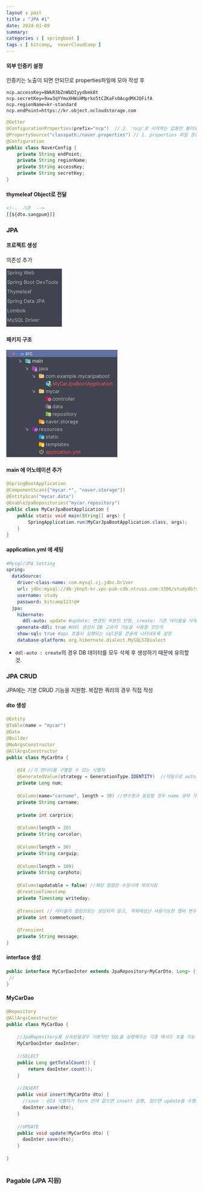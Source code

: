 ```yaml
---
layout : post
title : "JPA #1"
date: 2024-01-09
summary: 
categories : [ springboot ]
tags : [ bitcamp,  naverCloudCamp ]
---
```



#### 외부 인증키 설정

인증키는 노출이 되면 안되므로 properties파일에 모아 작성 후 

```properties
ncp.accessKey=8WkR3bZnWbDIyydbmk8t
ncp.secretKey=9xw3qYYmxXHWiHMprko5tCZKaFs0AcgdMXJQFifA
ncp.regionName=kr-standard
ncp.endPoint=https://kr.object.ncloudstorage.com
```

```java
@Getter
@ConfigurationProperties(prefix="ncp")  // 2. 'ncp'로 시작하는 값들만 불러오게 함.
@PropertySource("classpath:/naver.properties") // 1. properties 파일 경로 지정
@Configuration
public class NaverConfig {
    private String endPoint;
    private String regionName;
    private String accessKey;
    private String secretKey;
}
```

#### thymeleaf Object로 전달

```html
<!--  기존  -->
[[${dto.sangpum}]]
```

### JPA

#### 프로젝트 생성

의존성 추가 

![img.png](./img/002/img.png)


#### 패키지 구조

![img_1.png](./img/002/img_1.png)

#### main 에 어노테이션 추가

```java
@SpringBootApplication
@ComponentScan({"mycar.*", "naver.storage"})
@EntityScan("mycar.data")
@EnableJpaRepositories("mycar.repository")
public class MyCarJpaBootApplication {
    public static void main(String[] args) {
        SpringApplication.run(MyCarJpaBootApplication.class, args);
    }
}
```


#### application.yml 에 세팅

```yaml
#Mysql/JPA Setting
spring:
  dataSource:
    driver-class-name: com.mysql.cj.jdbc.Driver
    url: jdbc:mysql://db-jbnp5-kr.vpc-pub-cdb.ntruss.com:3306/studydb?serverTimezone=Asia/Seoul
    username: study
    password: bitcamp123!@#
  jpa:
    hibernate:
      ddl-auto: update #update: 변경된 부분만 반영, create: 기존 테이블을 삭제 후 생성.
    generate-ddl: true #ddl 생성시 DB 고유의 기능을 사용할 것인가
    show-sql: true #api 호출시 실행되는 sql문을 콘솔에 나타내도록 설정
    database-platform: org.hibernate.dialect.MySQL57Dialect 
```

* `ddl-auto : create`의 경우 DB 데이터를 모두 삭제 후 생성하기 때문에 유의할 것.

### JPA CRUD

JPA에는 기본 CRUD 기능을 지원함. 복잡한 쿼리의 경우 직접 작성

#### dto 생성

```java
@Entity
@Table(name = "mycar")
@Data
@Builder
@NoArgsConstructor
@AllArgsConstructor
public class MyCarDto {

    @Id //각 엔터티를 구별할 수 있는 식별자
    @GeneratedValue(strategy = GenerationType.IDENTITY)  //자동으로 auto increment를 하기 위한 설정
    private Long num;

    @Column(name="carname", length = 30) //변수명과 동일할 경우 name 생략 가능
    private String carname;

    private int carprice;

    @Column(length = 20)
    private String carcolor;

    @Column(length = 30)
    private String carguip;

    @Column(length = 100)
    private String carphoto;

    @Column(updatable = false) //해당 컬럼은 수정시에 제외시킴
    @CreationTimestamp
    private Timestamp writeday;

    @Transient // 테이블의 컬럼으로는 생성되지 않고, 객체에섬난 사용가능한 멤버 변수
    private int commnetcount;

    @Transient
    private String message;
}
```

#### interface 생성

```java
public interface MyCarDaoInter extends JpaRepository<MyCarDto, Long> {
 // 
}
```

#### MyCarDao

```java
@Repository
@AllArgsConstructor
public class MyCarDao {

    //JpaRepository를 상속받을경우 기본적인 SQL을 실행해주는 각종 메서드 호출 가능
    MyCarDaoInter daoInter;
    
    //SELECT
    public Long getTotalCount() {
        return daoInter.count();
    }
    
    //INSERT
    public void insert(MyCarDto dto) {
      //save : @Id 식별자가 form 안에 없으면 insert 실행, 있으면 update를 수행한다.
      daoInter.save(dto);
    }
    
    //UPDATE
    public void update(MyCarDto dto) {
      daoInter.save(dto);
    }
    
}
```

```html

```

### Pagable (JPA 지원)











